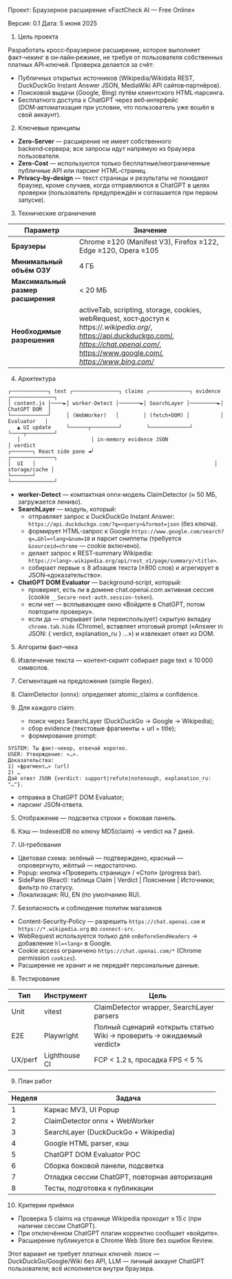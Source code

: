 Проект: Браузерное расширение «FactCheck AI — Free Online»

Версия: 0.1
Дата: 5 июня 2025

1. Цель проекта

Разработать кросс‑браузерное расширение, которое выполняет факт‑чекинг в он‑лайн‑режиме, не требуя от пользователя собственных платных API‑ключей. Проверка делается за счёт:

- Публичных открытых источников (Wikipedia/Wikidata REST, DuckDuckGo Instant Answer JSON, MediaWiki API сайтов‑партнёров).
- Поисковой выдачи (Google, Bing) путём клиентского HTML‑парсинга.
- Бесплатного доступа к ChatGPT через веб‑интерфейс (DOM‑автоматизация при условии, что пользователь уже вошёл в свой аккаунт).

2. Ключевые принципы

- **Zero‑Server** — расширение не имеет собственного backend‑сервера; все запросы идут напрямую из браузера пользователя.
- **Zero‑Cost** — используются только бесплатные/неограниченные публичные API или парсинг HTML‑страниц.
- **Privacy‑by‑design** — текст страницы и результаты не покидают браузер, кроме случаев, когда отправляются в ChatGPT в целях проверки (пользователь предупреждён и соглашается при первом запуске).

3. Технические ограничения

| Параметр | Значение |
|----------|----------|
| **Браузеры** | Chrome ≥120 (Manifest V3), Firefox ≥122, Edge ≥120, Opera ≥105 |
| **Минимальный объём ОЗУ** | 4 ГБ |
| **Максимальный размер расширения** | < 20 МБ |
| **Необходимые разрешения** | activeTab, scripting, storage, cookies, webRequest, хост‑доступ к https://*.wikipedia.org/*, https://api.duckduckgo.com/*, https://chat.openai.com/*, https://www.google.com/*, https://www.bing.com/* |

4. Архитектура

```
┌────────────┐ text ┌───────────────┐ claims ┌─────────────┐ evidence ┌──────────────┐
│ content.js │────►│ worker-Detect │───────►│ SearchLayer │─────────►│ ChatGPT DOM  │
└────────────┘     │ (WebWorker)   │        │ (fetch+DOM) │          │  Evaluator   │
   ▲ UI update     └──────┬─────────┘        └─────────────┘          └────┬─────────┘
   │                       │ in-memory evidence JSON                          │ verdict
┌───────┐ React side pane ◄┘                                         ┌──────────────┐
│  UI   │                                                          │ storage/cache │
└───────┘                                                          └──────────────┘
```

- **worker-Detect** — компактная onnx‑модель ClaimDetector (≈ 50 МБ, загружается лениво).
- **SearchLayer** — модуль, который:
  - отправляет запрос к DuckDuckGo Instant Answer: `https://api.duckduckgo.com/?q=<query>&format=json` (без ключа).
  - формирует HTML‑запрос к Google `https://www.google.com/search?q=…&hl=<lang>&num=10` и парсит сниппеты (требуется `&sourceid=chrome` — cookie включено).
  - делает запрос к REST‑summary Wikipedia: `https://<lang>.wikipedia.org/api/rest_v1/page/summary/<title>`.
  - собирает первые ≤ 8 абзацев текста (±800 слов) и агрегирует в JSON‑«доказательство».
- **ChatGPT DOM Evaluator** — background‑script, который:
  - проверяет, есть ли в домене chat.openai.com активная сессия (cookie `__Secure-next-auth.session-token`).
  - если нет — всплывающее окно «Войдите в ChatGPT, потом повторите проверку».
  - если да — открывает (или переиспользует) скрытую вкладку `chrome.tab.hide` (Chrome), вставляет итоговый prompt («Answer in JSON: { verdict, explanation_ru } …») и извлекает ответ из DOM.

5. Алгоритм факт‑чека

1. Извлечение текста — контент‑скрипт собирает page text ≤ 10 000 символов.
2. Сегментация на предложения (simple Regex).
3. ClaimDetector (onnx): определяет atomic_claims и confidence.
4. Для каждого claim:
   - поиск через SearchLayer (DuckDuckGo → Google → Wikipedia);
   - сбор evidence (текстовые фрагменты + url + title);
   - формирование prompt:
```
SYSTEM: Ты факт‑чекер, отвечай коротко.
USER: Утверждение: «…».
Доказательства:
1) «фрагмент…» (url)
2) …
Дай ответ JSON {verdict: support|refute|notenough, explanation_ru: "…"}.
```
   - отправка в ChatGPT DOM Evaluator;
   - парсинг JSON‑ответа.
5. Отображение — подсветка строки + боковая панель.
6. Кэш — IndexedDB по ключу MD5(claim) → verdict на 7 дней.

6. UI‑требования

- Цветовая схема: зелёный — подтверждено, красный — опровергнуто, жёлтый — недостаточно.
- Popup: кнопка «Проверить страницу» / «Стоп» (progress bar).
- SidePane (React): таблица Claim | Verdict | Пояснение | Источники; фильтр по статусу.
- Локализация: RU, EN (по умолчанию RU).

7. Безопасность и соблюдение политик магазинов

- Content‑Security‑Policy — разрешить `https://chat.openai.com` и `https://*.wikipedia.org` во `connect-src`.
- WebRequest используется только для `onBeforeSendHeaders` → добавление `hl=<lang>` в Google.
- Cookie access ограничено `https://chat.openai.com/*` (Chrome permission `cookies`).
- Расширение не хранит и не передаёт персональные данные.

8. Тестирование

| Тип | Инструмент | Цель |
|-----|------------|------|
| Unit | vitest | ClaimDetector wrapper, SearchLayer parsers |
| E2E | Playwright | Полный сценарий «открыть статью Wiki → проверить → ожидаемый verdict» |
| UX/perf | Lighthouse CI | FCP < 1.2 s, просадка FPS < 5 % |

9. План работ

| Неделя | Задача |
|-------|---------|
| 1 | Каркас MV3, UI Popup |
| 2 | ClaimDetector onnx + WebWorker |
| 3 | SearchLayer (DuckDuckGo + Wikipedia) |
| 4 | Google HTML parser, кэш |
| 5 | ChatGPT DOM Evaluator POC |
| 6 | Сборка боковой панели, подсветка |
| 7 | Отладка сессии ChatGPT, повторная авторизация |
| 8 | Тесты, подготовка к публикации |

10. Критерии приёмки

- Проверка 5 claims на странице Wikipedia проходит ≤ 15 с (при наличии сессии ChatGPT).
- При отключённом ChatGPT плагин корректно сообщает «войдите».
- Расширение публикуется в Chrome Web Store без ошибок Review.

Этот вариант не требует платных ключей: поиск — DuckDuckGo/Google/Wiki без API, LLM — личный аккаунт ChatGPT пользователя; всё исполняется внутри браузера.
